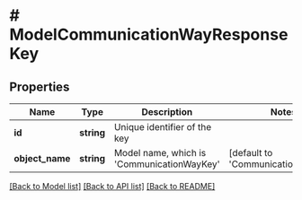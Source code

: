 # # ModelCommunicationWayResponseKey

## Properties

Name | Type | Description | Notes
------------ | ------------- | ------------- | -------------
**id** | **string** | Unique identifier of the key |
**object_name** | **string** | Model name, which is &#39;CommunicationWayKey&#39; | [default to 'CommunicationWayKey']

[[Back to Model list]](../../README.md#models) [[Back to API list]](../../README.md#endpoints) [[Back to README]](../../README.md)

